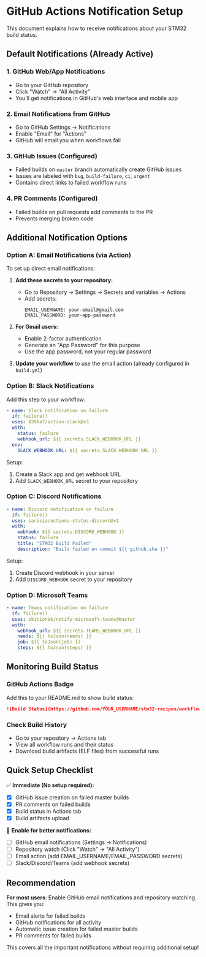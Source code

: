 # GitHub Actions Notification Setup

This document explains how to receive notifications about your STM32 build status.

## Default Notifications (Already Active)

### 1. GitHub Web/App Notifications
- Go to your GitHub repository
- Click "Watch" → "All Activity"
- You'll get notifications in GitHub's web interface and mobile app

### 2. Email Notifications from GitHub
- Go to GitHub Settings → Notifications
- Enable "Email" for "Actions"
- GitHub will email you when workflows fail

### 3. GitHub Issues (Configured)
- Failed builds on `master` branch automatically create GitHub issues
- Issues are labeled with `bug`, `build-failure`, `ci`, `urgent`
- Contains direct links to failed workflow runs

### 4. PR Comments (Configured)
- Failed builds on pull requests add comments to the PR
- Prevents merging broken code

## Additional Notification Options

### Option A: Email Notifications (via Action)

To set up direct email notifications:

1. **Add these secrets to your repository:**
   - Go to Repository → Settings → Secrets and variables → Actions
   - Add secrets:
     ```
     EMAIL_USERNAME: your-email@gmail.com
     EMAIL_PASSWORD: your-app-password
     ```

2. **For Gmail users:**
   - Enable 2-factor authentication
   - Generate an "App Password" for this purpose
   - Use the app password, not your regular password

3. **Update your workflow** to use the email action (already configured in `build.yml`)

### Option B: Slack Notifications

Add this step to your workflow:

```yaml
- name: Slack notification on failure
  if: failure()
  uses: 8398a7/action-slack@v3
  with:
    status: failure
    webhook_url: ${{ secrets.SLACK_WEBHOOK_URL }}
  env:
    SLACK_WEBHOOK_URL: ${{ secrets.SLACK_WEBHOOK_URL }}
```

Setup:
1. Create a Slack app and get webhook URL
2. Add `SLACK_WEBHOOK_URL` secret to your repository

### Option C: Discord Notifications

```yaml
- name: Discord notification on failure
  if: failure()
  uses: sarisia/actions-status-discord@v1
  with:
    webhook: ${{ secrets.DISCORD_WEBHOOK }}
    status: failure
    title: "STM32 Build Failed"
    description: "Build failed on commit ${{ github.sha }}"
```

Setup:
1. Create Discord webhook in your server
2. Add `DISCORD_WEBHOOK` secret to your repository

### Option D: Microsoft Teams

```yaml
- name: Teams notification on failure
  if: failure()
  uses: skitionek/notify-microsoft-teams@master
  with:
    webhook_url: ${{ secrets.TEAMS_WEBHOOK_URL }}
    needs: ${{ toJson(needs) }}
    job: ${{ toJson(job) }}
    steps: ${{ toJson(steps) }}
```

## Monitoring Build Status

### GitHub Actions Badge
Add this to your README.md to show build status:

```markdown
![Build Status](https://github.com/YOUR_USERNAME/stm32-recipes/workflows/STM32%20Build%20and%20Test/badge.svg)
```

### Check Build History
- Go to your repository → Actions tab
- View all workflow runs and their status
- Download build artifacts (ELF files) from successful runs

## Quick Setup Checklist

✅ **Immediate (No setup required):**
- [x] GitHub issue creation on failed master builds
- [x] PR comments on failed builds
- [x] Build status in Actions tab
- [x] Build artifacts upload

🔧 **Enable for better notifications:**
- [ ] GitHub email notifications (Settings → Notifications)
- [ ] Repository watch (Click "Watch" → "All Activity")
- [ ] Email action (add EMAIL_USERNAME/EMAIL_PASSWORD secrets)
- [ ] Slack/Discord/Teams (add webhook secrets)

## Recommendation

**For most users**: Enable GitHub email notifications and repository watching. This gives you:
- Email alerts for failed builds
- GitHub notifications for all activity
- Automatic issue creation for failed master builds
- PR comments for failed builds

This covers all the important notifications without requiring additional setup!
